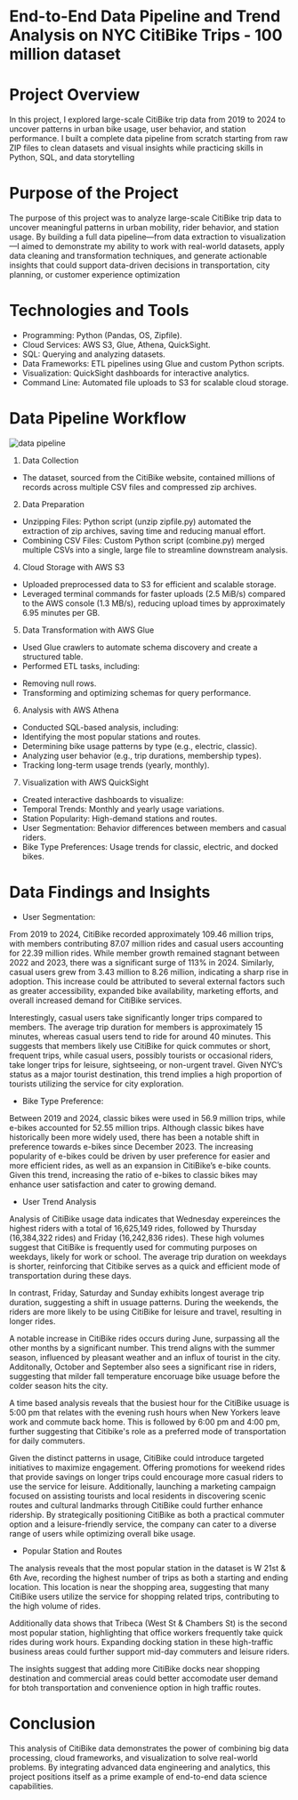 # End-to-End Data Pipeline and Trend Analysis on NYC CitiBike Trips - 100 million dataset

# Project Overview

In this project, I explored large-scale CitiBike trip data from 2019 to 2024 to uncover patterns in urban bike usage, user behavior, and station performance. I built a complete data pipeline from scratch starting from raw ZIP files to clean datasets and visual insights while practicing skills in Python, SQL, and data storytelling

# Purpose of the Project

The purpose of this project was to analyze large-scale CitiBike trip data to uncover meaningful patterns in urban mobility, rider behavior, and station usage. By building a full data pipeline—from data extraction to visualization—I aimed to demonstrate my ability to work with real-world datasets, apply data cleaning and transformation techniques, and generate actionable insights that could support data-driven decisions in transportation, city planning, or customer experience optimization

# Technologies and Tools

* Programming: Python (Pandas, OS, Zipfile).
* Cloud Services: AWS S3, Glue, Athena, QuickSight.
* SQL: Querying and analyzing datasets.
* Data Frameworks: ETL pipelines using Glue and custom Python scripts.
* Visualization: QuickSight dashboards for interactive analytics.
* Command Line: Automated file uploads to S3 for scalable cloud storage.

# Data Pipeline Workflow

![data pipeline](https://github.com/chhejom/Citibike-Analysis/blob/8d07b1517758aea3dc708727f47e03b67b2300df/Images/data%20pipeline.png)
1. Data Collection
* The dataset, sourced from the CitiBike website, contained millions of records across multiple CSV files and compressed zip archives.
2. Data Preparation
* Unzipping Files:
Python script (unzip zipfile.py) automated the extraction of zip archives, saving time and reducing manual effort.
* Combining CSV Files:
Custom Python script (combine.py) merged multiple CSVs into a single, large file to streamline downstream analysis.
4. Cloud Storage with AWS S3
* Uploaded preprocessed data to S3 for efficient and scalable storage.
* Leveraged terminal commands for faster uploads (2.5 MiB/s) compared to the AWS console (1.3 MB/s), reducing upload times by approximately 6.95 minutes per GB.
5. Data Transformation with AWS Glue
* Used Glue crawlers to automate schema discovery and create a structured table.
* Performed ETL tasks, including:
- Removing null rows.
- Transforming and optimizing schemas for query performance.
6. Analysis with AWS Athena
* Conducted SQL-based analysis, including:
* Identifying the most popular stations and routes.
* Determining bike usage patterns by type (e.g., electric, classic).
* Analyzing user behavior (e.g., trip durations, membership types).
* Tracking long-term usage trends (yearly, monthly).
7. Visualization with AWS QuickSight
* Created interactive dashboards to visualize:
* Temporal Trends: Monthly and yearly usage variations.
* Station Popularity: High-demand stations and routes.
* User Segmentation: Behavior differences between members and casual riders.
* Bike Type Preferences: Usage trends for classic, electric, and docked bikes.

# Data Findings and Insights

* User Segmentation:

From 2019 to 2024, CitiBike recorded approximately 109.46 million trips, with members contributing 87.07 million rides and casual users accounting for 22.39 million rides. While member growth remained stagnant between 2022 and 2023, there was a significant surge of 113% in 2024. Similarly, casual users grew from 3.43 million to 8.26 million, indicating a sharp rise in adoption. This increase could be attributed to several external factors such as greater accessibility, expanded bike availability, marketing efforts, and overall increased demand for CitiBike services.

Interestingly, casual users take significantly longer trips compared to members. The average trip duration for members is approximately 15 minutes, whereas casual users tend to ride for around 40 minutes. This suggests that members likely use CitiBike for quick commutes or short, frequent trips, while casual users, possibly tourists or occasional riders, take longer trips for leisure, sightseeing, or non-urgent travel. Given NYC’s status as a major tourist destination, this trend implies a high proportion of tourists utilizing the service for city exploration.

* Bike Type Preference:

Between 2019 and 2024, classic bikes were used in 56.9 million trips, while e-bikes accounted for 52.55 million trips. Although classic bikes have historically been more widely used, there has been a notable shift in preference towards e-bikes since December 2023. The increasing popularity of e-bikes could be driven by user preference for easier and more efficient rides, as well as an expansion in CitiBike’s e-bike counts. Given this trend, increasing the ratio of e-bikes to classic bikes may enhance user satisfaction and cater to growing demand.

* User Trend Analysis

Analysis of CitiBike usage data indicates that Wednesday expereinces the highest riders with a total of 16,625,149 rides, followed by Thursday (16,384,322 rides) and Friday (16,242,836 rides). These high volumes suggest that CitiBike is frequently used for commuting purposes on weekdays, likely for work or school. The average trip duration on weekdays is shorter, reinforcing that Citibike serves as a quick and efficient mode of transportation during these days.

In contrast, Friday, Saturday and Sunday exhibits longest average trip duration, suggesting a shift in usuage patterns. During the weekends, the riders are more likely to be using CitiBike for leisure and travel, resulting in longer rides. 

A notable increase in CitiBike rides occurs during June, surpassing all the other months by a significant number. This trend aligns with the summer season, influenced by pleasant weather and an influx of tourist in the city. Additonally, October and September also sees a significant rise in riders, suggesting that milder fall temperature encoruage bike usuage before the colder season hits the city.

A time based analysis reveals that the busiest hour for the CitiBike usuage is 5:00 pm that relates with the evening rush hours when New Yorkers leave work and commute back home. This is followed by 6:00 pm and 4:00 pm, further suggesting that Citibike's role as a preferred mode of transportation for daily commuters.

Given the distinct patterns in usage, CitiBike could introduce targeted initiatives to maximize engagement. Offering promotions for weekend rides that provide savings on longer trips could encourage more casual riders to use the service for leisure. Additionally, launching a marketing campaign focused on assisting tourists and local residents in discovering scenic routes and cultural landmarks through CitiBike could further enhance ridership. By strategically positioning CitiBike as both a practical commuter option and a leisure-friendly service, the company can cater to a diverse range of users while optimizing overall bike usage.

* Popular Station and Routes

The analysis reveals that the most popular station in the dataset is W 21st & 6th Ave, recording the highest number of trips as both a starting and ending location. This location is near the shopping area, suggesting that many CitiBike users utilize the service for shopping related trips, contributing to the high volume of rides.

Additionally data shows that Tribeca (West St & Chambers St) is the second most popular station, highlighting that office workers frequently take quick rides during work hours. Expanding docking station in these high-traffic business areas could further support mid-day commuters and leisure riders.

The insights suggest that adding more CitiBike docks near shopping destination and commercial areas could better accomodate user demand for btoh transportation and convenience option in high traffic routes.

# Conclusion

This analysis of CitiBike data demonstrates the power of combining big data processing, cloud frameworks, and visualization to solve real-world problems. By integrating advanced data engineering and analytics, this project positions itself as a prime example of end-to-end data science capabilities.
